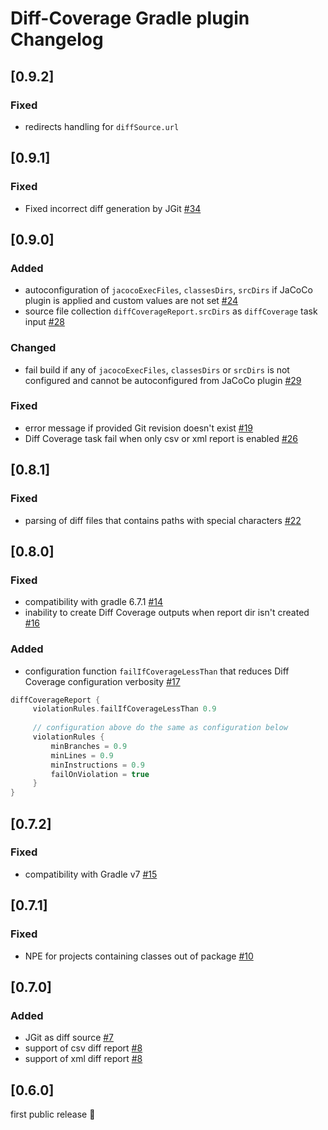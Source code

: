 # Diff-Coverage Gradle plugin Changelog


## [0.9.2]
### Fixed
- redirects handling for `diffSource.url`


## [0.9.1]
### Fixed
- Fixed incorrect diff generation by JGit [#34](https://github.com/form-com/diff-coverage-gradle/issues/34)

## [0.9.0]
### Added
- autoconfiguration of `jacocoExecFiles`, `classesDirs`, `srcDirs` if JaCoCo plugin is applied and custom values are not set [#24](https://github.com/form-com/diff-coverage-gradle/issues/24)
- source file collection `diffCoverageReport.srcDirs` as `diffCoverage` task input [#28](https://github.com/form-com/diff-coverage-gradle/issues/28)
### Changed
- fail build if any of `jacocoExecFiles`, `classesDirs` or `srcDirs` is not configured and cannot be autoconfigured from JaCoCo plugin [#29](https://github.com/form-com/diff-coverage-gradle/issues/29)
### Fixed
- error message if provided Git revision doesn't exist [#19](https://github.com/form-com/diff-coverage-gradle/issues/19)
- Diff Coverage task fail when only csv or xml report is enabled [#26](https://github.com/form-com/diff-coverage-gradle/issues/26)

## [0.8.1]
### Fixed
- parsing of diff files that contains paths with special characters [#22](https://github.com/form-com/diff-coverage-gradle/issues/22)

## [0.8.0]
### Fixed
- compatibility with gradle 6.7.1 [#14](https://github.com/form-com/diff-coverage-gradle/issues/14)
- inability to create Diff Coverage outputs when report dir isn't created [#16](https://github.com/form-com/diff-coverage-gradle/issues/16)
### Added
- configuration function `failIfCoverageLessThan` that reduces Diff Coverage configuration verbosity [#17](https://github.com/form-com/diff-coverage-gradle/issues/17)
```groovy
diffCoverageReport {
     violationRules.failIfCoverageLessThan 0.9
     
     // configuration above do the same as configuration below
     violationRules {
         minBranches = 0.9
         minLines = 0.9
         minInstructions = 0.9
         failOnViolation = true
     }
}
```

## [0.7.2]
### Fixed
- compatibility with Gradle v7 [#15](https://github.com/form-com/diff-coverage-gradle/issues/15)

## [0.7.1]
### Fixed
- NPE for projects containing classes out of package [#10](https://github.com/form-com/diff-coverage-gradle/issues/10)

## [0.7.0]
### Added
- JGit as diff source [#7](https://github.com/form-com/diff-coverage-gradle/issues/7)
- support of csv diff report [#8](https://github.com/form-com/diff-coverage-gradle/issues/8)
- support of xml diff report [#8](https://github.com/form-com/diff-coverage-gradle/issues/8)

## [0.6.0]
first public release :birthday:
